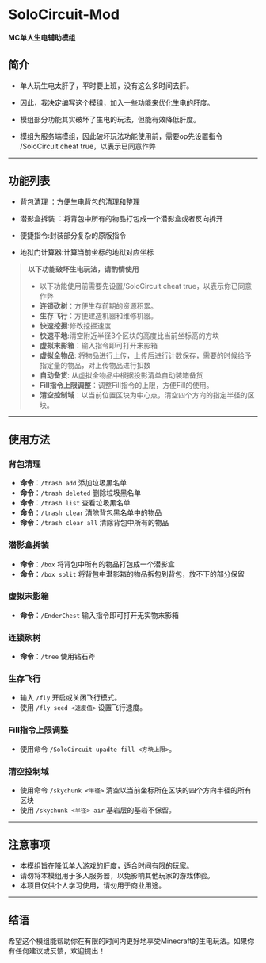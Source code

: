 # SoloCircuit-Mod  
**MC单人生电辅助模组**  

## 简介  
- 单人玩生电太肝了，平时要上班，没有这么多时间去肝。

- 因此，我决定编写这个模组，加入一些功能来优化生电的肝度。  

- 模组部分功能其实破坏了生电的玩法，但能有效降低肝度。

- 模组为服务端模组，因此破坏玩法功能使用前，需要op先设置指令 /SoloCircuit cheat true，以表示已同意作弊 

---

## 功能列表  

- 背包清理 ：方便生电背包的清理和整理

- 潜影盒拆装 ：将背包中所有的物品打包成一个潜影盒或者反向拆开
 
- 便捷指令:封装部分复杂的原版指令
  
- 地狱门计算器:计算当前坐标的地狱对应坐标

> **以下功能破坏生电玩法，请酌情使用**
> - 以下功能使用前需要先设置/SoloCircuit cheat true，以表示你已同意作弊 
> - **连锁砍树**：方便生存前期的资源积累。
> - **生存飞行**：方便建造机器和维修机器。
> - **快速挖掘**:修改挖掘速度
> - **快速平地**:清空附近半径3个区块的高度比当前坐标高的方块
> -  **虚拟末影箱**：输入指令即可打开末影箱
> - **虚拟全物品**: 将物品进行上传，上传后进行计数保存，需要的时候给予指定量的物品，对上传物品进行扣数
> - **自动备货**: 从虚拟全物品中根据投影清单自动装箱备货
> - **Fill指令上限调整**：调整Fill指令的上限，方便Fill的使用。
> - **清空控制域**：以当前位置区块为中心点，清空四个方向的指定半径的区块。
---

## 使用方法  

### 背包清理  
-  **命令**：`/trash add` 添加垃圾黑名单
-  **命令**：`/trash deleted` 删除垃圾黑名单
-  **命令**：`/trash list` 查看垃圾黑名单
-  **命令**：`/trash clear` 清除背包黑名单中的物品
-  **命令**：`/trash clear all` 清除背包中所有的物品

### 潜影盒拆装
-  **命令**：`/box` 将背包中所有的物品打包成一个潜影盒
-  **命令**：`/box split` 将背包中潜影箱的物品拆包到背包，放不下的部分保留

### 虚拟末影箱
-  **命令**：`/EnderChest` 输入指令即可打开无实物末影箱

### 连锁砍树
- **命令**：`/tree` 使用钻石斧

### 生存飞行  
- 输入 `/fly` 开启或关闭飞行模式。  
- 使用 `/fly seed <速度值>` 设置飞行速度。  

### Fill指令上限调整 
- 使用命令 `/SoloCircuit upadte fill <方块上限>`。  

### 清空控制域  
- 使用命令 `/skychunk <半径>` 清空以当前坐标所在区块的四个方向半径的所有区块
- 使用 `/skychunk <半径> air` 基岩层的基岩不保留。 


---

## 注意事项  
- 本模组旨在降低单人游戏的肝度，适合时间有限的玩家。  
- 请勿将本模组用于多人服务器，以免影响其他玩家的游戏体验。  
- 本项目仅供个人学习使用，请勿用于商业用途。  

---

## 结语  
希望这个模组能帮助你在有限的时间内更好地享受Minecraft的生电玩法。如果你有任何建议或反馈，欢迎提出！  
